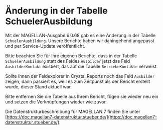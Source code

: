 # Änderung in der Tabelle SchuelerAusbildung

Mit der MAGELLAN-Ausgabe 6.0.68 gab es eine Änderung in der Tabelle `SchuelerAusbildung`. Unsere Berichte haben wir dahingehend angepasst und per Service-Update veröffentlicht. 

Bitte beachten Sie für Ihre eigenen Berichte, dass in der Tabelle `SchuelerAusbildung` statt des Feldes `Ausbilder` jetzt das Feld `AusbilderKontakt` existiert, das auf die Tabelle `BetriebeKontakte` verweist.

Sollte Ihnen der Feldexplorer in Crystal Reports noch das Feld `Ausbilder` zeigen, dann passiert es, weil es zum Zeitpunkt als der Bericht erstellt wurde, dieser Stand aktuell war.

Bitte entfernen Sie die Tabelle aus Ihrem Bericht, fügen sie wieder neu ein und setzen die Verknüpfungen wieder wie zuvor.

Die Datenstrukturbeschreibung für MAGELLAN 7 finden Sie unter [https://doc.magellan7-datenstruktur.stueber.de/](https://doc.magellan7-datenstruktur.stueber.de/).